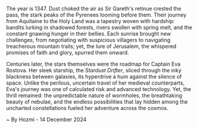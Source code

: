 
The year is 1347.  Dust choked the air as Sir Gareth's retinue crested the pass, the stark peaks of the Pyrenees looming before them.  Their journey from Aquitaine to the Holy Land was a tapestry woven with hardship: bandits lurking in shadowed forests, rivers swollen with spring melt, and the constant gnawing hunger in their bellies.  Each sunrise brought new challenges, from negotiating with suspicious villagers to navigating treacherous mountain trails; yet, the lure of Jerusalem, the whispered promises of faith and glory, spurred them onward.

Centuries later, the stars themselves were the roadmap for Captain Eva Rostova.  Her sleek starship, the *Stardust Drifter*, sliced through the inky blackness between galaxies, its hyperdrive a hum against the silence of space.  Unlike the perilous, uncertain travel of her medieval counterparts, Eva's journey was one of calculated risk and advanced technology. Yet, the thrill remained: the unpredictable nature of wormholes, the breathtaking beauty of nebulae, and the endless possibilities that lay hidden among the uncharted constellations fueled her adventure across the cosmos.

~ By Hozmi - 14 December 2024
